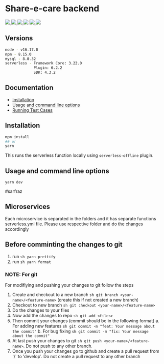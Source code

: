 # Share-e-care backend

<p>
  <a href="https://www.serverless.com">
    <img src="http://public.serverless.com/badges/v3.svg">
  </a>
  <a href="https://www.npmjs.com/package/serverless-offline">
    <img src="https://img.shields.io/npm/v/serverless-offline.svg?style=flat-square">
  </a>
  <a href="https://github.com/dherault/serverless-offline/actions/workflows/integrate.yml">
    <img src="https://img.shields.io/github/workflow/status/dherault/serverless-offline/Integrate">
  </a>
  <img src="https://img.shields.io/node/v/serverless-offline.svg?style=flat-square">
  <a href="https://github.com/serverless/serverless">
    <img src="https://img.shields.io/npm/dependency-version/serverless-offline/peer/serverless.svg?style=flat-square">
  </a>
  <a href="https://github.com/prettier/prettier">
    <img src="https://img.shields.io/badge/code_style-prettier-ff69b4.svg?style=flat-square">
  </a>
</p>

## Versions

```sh
node - v16.17.0
npm - 8.15.0
mysql - 8.0.32
serverless - Framework Core: 3.22.0
             Plugin: 6.2.2
             SDK: 4.3.2
```

## Documentation

-   [Installation](#installation)
-   [Usage and command line options](#usage-and-command-line-options)
-   [Running Test Cases](#running-test-cases)

## Installation

```sh
npm install
## or
yarn
```

This runs the serverless function locally using `serverless-offline` plugin.

## Usage and command line options

```
yarn dev
```
#sarfraz
## Microservices

Each microservice is separated in the folders and it has separate functions serverless.yml file. Please use respective folder and do the changes accordingly

## Before comminting the changes to git

1. run `sh yarn prettify`
2. run `sh yarn format`

### NOTE: For git

For modifiying and pushing your changes to git follow the steps

1. Create and checkout to a new branch `sh git branch <your-name>/<feature-name>` (create this if not created a new branch)
2. Checkout to new branch `sh git checkout <your-name>/<feature-name>`
3. Do the changes to your files
4. Now add the changes to repo `sh git add <files>`
5. Then commit your changes (commit should be in the following format)
   a. For adding new features `sh git commit -m "feat: Your message about the commit"`
   b. For bug fixing `sh git commit -m "fix: Your message about the commit"`
6. At last push your changes to git `sh git push <your-name>/<feature-name>`. Do not push to any other branch.
7. Once you push your changes go to github and create a pull request from '<your-name>/<feature-name>' to 'develop'. Do not create a pull request to any other branch

